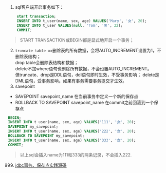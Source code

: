 1. sql客户端开启事务如下：
```sql
    start transaction;
    INSERT INTO t_user(name, sex, age) VALUES('Mary', '女', 20);
    INSERT INTO t_user VALUES(null, 'Tom', '男', 22);
    COMMIT;
```
> START TRANSACTION或BEGIN都是显式地开启一个事务；
2. `truncate table xx`删除表的所有数据，会将AUTO_INCREMENT设置为1，不删除表结构；  
drop table会删除表结构和数据；    
delete不加where语句也删除所有数据，不会设置AUTO_INCREMENT。  
但truncate、drop是DDL语句，ddl语句即时生效，不受事务影响；  delete是DML语句，受事务影响，如果有事务需要事务提交才生效。
3. savepoint
- SAVEPOINT savepoint_name 在当前事务中定义一个新的保存点
- ROLLBACK TO SAVEPOINT savepoint_name 在commit之前回滚到一个保存点
```sql
BEGIN;
INSERT INTO t_user(name, sex, age) VALUES('111', '女', 20);
SAVEPOINT my_savepoint;
INSERT INTO t_user(name, sex, age) VALUES('222', '女', 20);
ROLLBACK TO SAVEPOINT my_savepoint;
INSERT INTO t_user(name, sex, age) VALUES('333', '女', 20);
COMMIT;
```
> 以上sql会插入name为111和333的两条记录，不会插入222.


999. [jdbc事务、保存点实践源码](https://github.com/bkunzhang/Java-deep-study/tree/master/code/jdbc-batch-operate)
